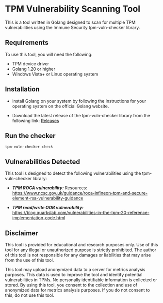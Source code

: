 # TPM Vulnerability Scanning Tool
This is a tool written in Golang designed to scan for multiple TPM vulnerabilities using the Immune Security tpm-vuln-checker library.

## Requirements
To use this tool, you will need the following:

* TPM device driver
* Golang 1.20 or higher
* Windows Vista+ or Linux operating system

## Installation
* Install Golang on your system by following the instructions for your operating system on the official Golang website.

* Download the latest release of the tpm-vuln-checker library from the following link: [Releases](https://github.com/immune-gmbh/tpm-vuln-checker/releases/latest
)

## Run the checker

```
tpm-vuln-checker check
```

## Vulnerabilities Detected
This tool is designed to detect the following vulnerabilities using the tpm-vuln-checker library:

* ***TPM ROCA vulnerability:*** 
Resources: https://www.ncsc.gov.uk/guidance/roca-infineon-tpm-and-secure-element-rsa-vulnerability-guidance

* ***TPM read/write OOB vulnerability:***
https://blog.quarkslab.com/vulnerabilities-in-the-tpm-20-reference-implementation-code.html

## Disclaimer
This tool is provided for educational and research purposes only. Use of this tool for any illegal or unauthorized purpose is strictly prohibited. The author of this tool is not responsible for any damages or liabilities that may arise from the use of this tool.

This tool may upload anonymized data to a server for metrics analysis purposes. This data is used to improve the tool and identify potential vulnerabilities in TPMs. No personally identifiable information is collected or stored. By using this tool, you consent to the collection and use of anonymized data for metrics analysis purposes. If you do not consent to this, do not use this tool.
